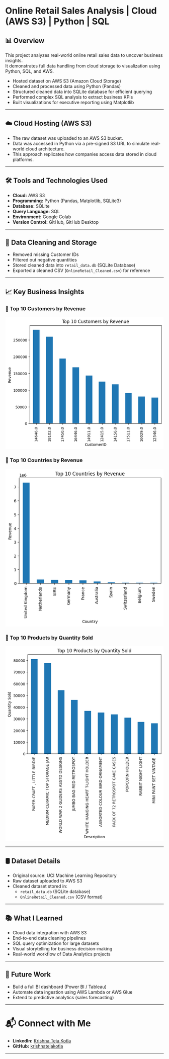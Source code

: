 # Online Retail Sales Analysis | Cloud (AWS S3) | Python | SQL

## 📊 Overview
This project analyzes real-world online retail sales data to uncover business insights.  
It demonstrates full data handling from cloud storage to visualization using Python, SQL, and AWS.

- Hosted dataset on AWS S3 (Amazon Cloud Storage)
- Cleaned and processed data using Python (Pandas)
- Structured cleaned data into SQLite database for efficient querying
- Performed complex SQL analysis to extract business KPIs
- Built visualizations for executive reporting using Matplotlib

---

## ☁️ Cloud Hosting (AWS S3)
- The raw dataset was uploaded to an AWS S3 bucket.
- Data was accessed in Python via a pre-signed S3 URL to simulate real-world cloud architecture.
- This approach replicates how companies access data stored in cloud platforms.

---

## 🛠 Tools and Technologies Used
- **Cloud:** AWS S3
- **Programming:** Python (Pandas, Matplotlib, SQLite3)
- **Database:** SQLite
- **Query Language:** SQL
- **Environment:** Google Colab
- **Version Control:** GitHub, GitHub Desktop

---

## 🧹 Data Cleaning and Storage
- Removed missing Customer IDs
- Filtered out negative quantities
- Stored cleaned data into `retail_data.db` (SQLite Database)
- Exported a cleaned CSV (`OnlineRetail_Cleaned.csv`) for reference

---

## 📈 Key Business Insights

### 🔹 Top 10 Customers by Revenue
![Top Customers](Top_Customers_Revenue.png)

### 🔹 Top 10 Countries by Revenue
![Top Countries](Top_Countries_Revenue.png)

### 🔹 Top 10 Products by Quantity Sold
![Top Products](Top_Products_Quantity.png)

---

## 🛢 Dataset Details
- Original source: UCI Machine Learning Repository
- Raw dataset uploaded to AWS S3
- Cleaned dataset stored in:
  - `retail_data.db` (SQLite database)
  - `OnlineRetail_Cleaned.csv` (CSV format)

---

## 📚 What I Learned
- Cloud data integration with AWS S3
- End-to-end data cleaning pipelines
- SQL query optimization for large datasets
- Visual storytelling for business decision-making
- Real-world workflow of Data Analytics projects

---

## 🚀 Future Work
- Build a full BI dashboard (Power BI / Tableau)
- Automate data ingestion using AWS Lambda or AWS Glue
- Extend to predictive analytics (sales forecasting)

---

# 📬 Connect with Me
- **LinkedIn:** [Krishna Teja Kotla](https://www.linkedin.com/in/krishnatejakotla/)
- **GitHub:** [krishnatejakotla](https://github.com/krishnatejakotla)

---


